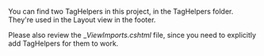 You can find two TagHelpers in this project, in the TagHelpers folder.
They're used in the Layout view in the footer.

Please also review the __ViewImports.cshtml_ file, since you need to explicitly add TagHelpers for them to work.
